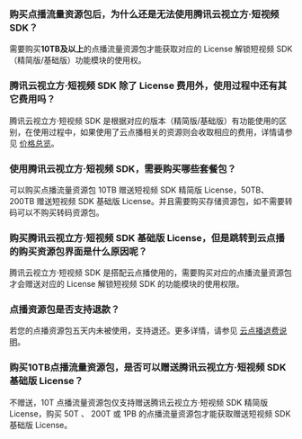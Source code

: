 [](id:que1)
### 购买点播流量资源包后，为什么还是无法使用腾讯云视立方·短视频 SDK？

需要购买**10TB及以上**的点播流量资源包才能获取对应的 License 解锁短视频 SDK（精简版/基础版）功能模块的使用权。

[](id:que2)
### 腾讯云视立方·短视频 SDK 除了 License 费用外，使用过程中还有其它费用吗？

腾讯云视立方·短视频 SDK 是根据对应的版本（精简版/基础版）有功能使用的区别，在使用过程中，如果使用了云点播相关的资源则会收取相应的费用，详情请参见 [价格总览](https://cloud.tencent.com/document/product/266/14666)。

[](id:que3)
### 使用腾讯云视立方·短视频 SDK，需要购买哪些套餐包？

可以购买点播流量资源包 10TB 赠送短视频 SDK 精简版 License，50TB、200TB 赠送短视频 SDK 基础版 License。并且需要购买存储资源包，如不需要转码可以不购买转码资源包。

[](id:que4)
### 购买腾讯云视立方·短视频 SDK 基础版 License，但是跳转到云点播的购买资源包界面是什么原因呢？

腾讯云视立方·短视频 SDK 是搭配云点播使用的，需要购买对应的点播流量资源包才会赠送对应的 License 解锁短视频 SDK 的功能模块的使用权限。

[](id:que5)
### 点播资源包是否支持退款？

若您的点播资源包五天内未被使用，支持退还。更多详情，请参见 [云点播退费说明](https://cloud.tencent.com/document/product/266/35787)。

[](id:que6)
### 购买10TB点播流量资源包，是否可以赠送腾讯云视立方·短视频 SDK 基础版 License？

不赠送，10T 点播流量资源包仅支持赠送腾讯云视立方·短视频 SDK 精简版 License，购买 50T 、 200T 或 1PB 的点播流量资源包才能获取赠送短视频 SDK 基础版 License。

